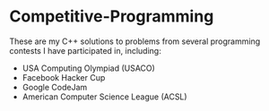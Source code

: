 # Competitive-Programming

These are my C++ solutions to problems from several programming contests I have participated in, including:

* USA Computing Olympiad (USACO)
* Facebook Hacker Cup
* Google CodeJam
* American Computer Science League (ACSL)
